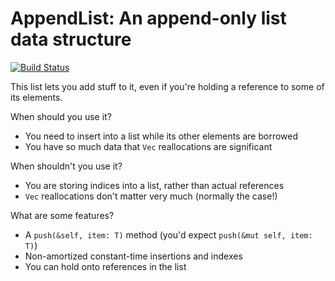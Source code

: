 # AppendList: An append-only list data structure

[![Build Status](https://travis-ci.com/danieldulaney/appendlist.svg?branch=master)](https://travis-ci.com/danieldulaney/appendlist)

This list lets you add stuff to it, even if you're holding a reference to some
of its elements.

When should you use it?

- You need to insert into a list while its other elements are borrowed
- You have so much data that `Vec` reallocations are significant

When shouldn't you use it?

- You are storing indices into a list, rather than actual references
- `Vec` reallocations don't matter very much (normally the case!)

What are some features?

- A `push(&self, item: T)` method (you'd expect `push(&mut self, item: T)`)
- Non-amortized constant-time insertions and indexes
- You can hold onto references in the list
